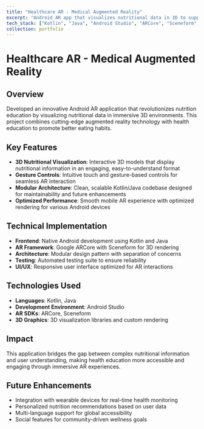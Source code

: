 ```yaml
---
title: "Healthcare AR - Medical Augmented Reality"
excerpt: "Android AR app that visualizes nutritional data in 3D to support healthier eating habits and wellness education."
tech_stack: ["Kotlin", "Java", "Android Studio", "ARCore", "Sceneform", "3D Visualization"]
collection: portfolio
---
```


# Healthcare AR - Medical Augmented Reality

## Overview
Developed an innovative Android AR application that revolutionizes nutrition education by visualizing nutritional data in immersive 3D environments. This project combines cutting-edge augmented reality technology with health education to promote better eating habits.

## Key Features
- **3D Nutritional Visualization**: Interactive 3D models that display nutritional information in an engaging, easy-to-understand format
- **Gesture Controls**: Intuitive touch and gesture-based controls for seamless AR interaction
- **Modular Architecture**: Clean, scalable Kotlin/Java codebase designed for maintainability and future enhancements
- **Optimized Performance**: Smooth mobile AR experience with optimized rendering for various Android devices

## Technical Implementation
- **Frontend**: Native Android development using Kotlin and Java
- **AR Framework**: Google ARCore with Sceneform for 3D rendering
- **Architecture**: Modular design pattern with separation of concerns
- **Testing**: Automated testing suite to ensure reliability
- **UI/UX**: Responsive user interface optimized for AR interactions

## Technologies Used
- **Languages**: Kotlin, Java
- **Development Environment**: Android Studio
- **AR SDKs**: ARCore, Sceneform
- **3D Graphics**: 3D visualization libraries and custom rendering

## Impact
This application bridges the gap between complex nutritional information and user understanding, making health education more accessible and engaging through immersive AR experiences.

## Future Enhancements
- Integration with wearable devices for real-time health monitoring
- Personalized nutrition recommendations based on user data
- Multi-language support for global accessibility
- Social features for community-driven wellness goals